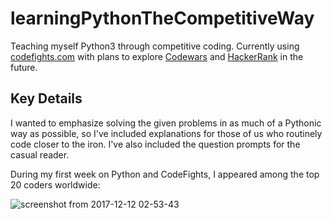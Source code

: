 # learningPythonTheCompetitiveWay

Teaching myself Python3 through competitive coding. Currently using <a href="https://codefights.com">codefights.com</a> with plans to explore <a href="https://www.codewars.com">Codewars</a> and <a href="https://www.hackerrank.com">HackerRank</a> in the future.

## Key Details

I wanted to emphasize solving the given problems in as much of a Pythonic way as possible, so I've included explanations for those of us who routinely code closer to the iron. I've also included the question prompts for the casual reader.

During my first week on Python and CodeFights, I appeared among the top 20 coders worldwide:

![screenshot from 2017-12-12 02-53-43](https://user-images.githubusercontent.com/13093517/34428808-691e83a6-ec1e-11e7-8cad-fdadc5f76a98.png)
